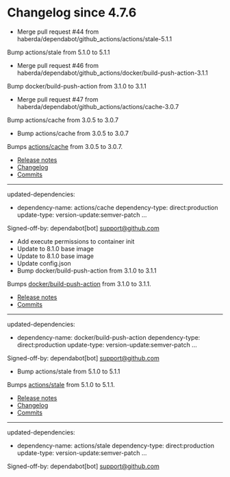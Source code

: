 # Changelog since 4.7.6
- Merge pull request #44 from haberda/dependabot/github_actions/actions/stale-5.1.1

Bump actions/stale from 5.1.0 to 5.1.1 
- Merge pull request #46 from haberda/dependabot/github_actions/docker/build-push-action-3.1.1

Bump docker/build-push-action from 3.1.0 to 3.1.1 
- Merge pull request #47 from haberda/dependabot/github_actions/actions/cache-3.0.7

Bump actions/cache from 3.0.5 to 3.0.7 
- Bump actions/cache from 3.0.5 to 3.0.7

Bumps [actions/cache](https://github.com/actions/cache) from 3.0.5 to 3.0.7.
- [Release notes](https://github.com/actions/cache/releases)
- [Changelog](https://github.com/actions/cache/blob/main/RELEASES.md)
- [Commits](https://github.com/actions/cache/compare/v3.0.5...v3.0.7)

---
updated-dependencies:
- dependency-name: actions/cache
  dependency-type: direct:production
  update-type: version-update:semver-patch
...

Signed-off-by: dependabot[bot] <support@github.com> 
- Add execute permissions to container init 
- Update to 8.1.0 base image 
- Update to 8.1.0 base image 
- Update config.json 
- Bump docker/build-push-action from 3.1.0 to 3.1.1

Bumps [docker/build-push-action](https://github.com/docker/build-push-action) from 3.1.0 to 3.1.1.
- [Release notes](https://github.com/docker/build-push-action/releases)
- [Commits](https://github.com/docker/build-push-action/compare/v3.1.0...v3.1.1)

---
updated-dependencies:
- dependency-name: docker/build-push-action
  dependency-type: direct:production
  update-type: version-update:semver-patch
...

Signed-off-by: dependabot[bot] <support@github.com> 
- Bump actions/stale from 5.1.0 to 5.1.1

Bumps [actions/stale](https://github.com/actions/stale) from 5.1.0 to 5.1.1.
- [Release notes](https://github.com/actions/stale/releases)
- [Changelog](https://github.com/actions/stale/blob/v5.1.1/CHANGELOG.md)
- [Commits](https://github.com/actions/stale/compare/v5.1.0...v5.1.1)

---
updated-dependencies:
- dependency-name: actions/stale
  dependency-type: direct:production
  update-type: version-update:semver-patch
...

Signed-off-by: dependabot[bot] <support@github.com> 
